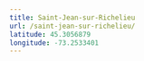 ```yaml
---
title: Saint-Jean-sur-Richelieu
url: /saint-jean-sur-richelieu/
latitude: 45.3056879
longitude: -73.2533401
---
```

